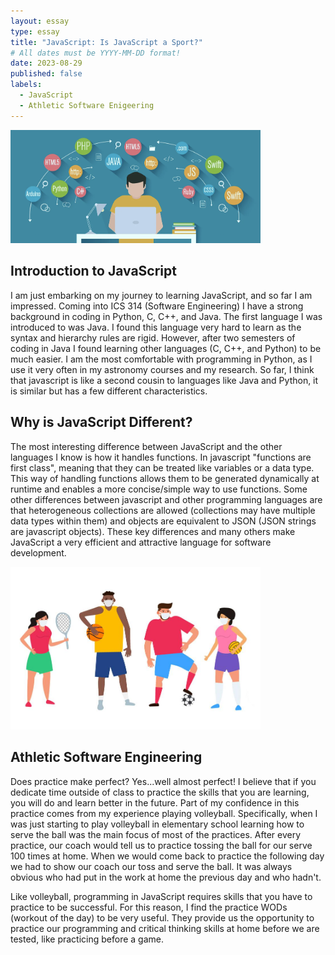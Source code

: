 ```yaml
---
layout: essay
type: essay
title: "JavaScript: Is JavaScript a Sport?"
# All dates must be YYYY-MM-DD format!
date: 2023-08-29
published: false
labels:
  - JavaScript
  - Athletic Software Enigeering
---
```


<img width="400px" class="rounded float-start pe-4" src="../img/im.png">

## Introduction to JavaScript 

I am just embarking on my journey to learning JavaScript, and so far I am impressed. Coming into ICS 314 (Software Engineering)
I have a strong background in coding in Python, C, C++, and Java. The first language I was introduced to was Java. I found this language 
very hard to learn as the syntax and hierarchy rules are rigid. However, after two semesters of coding in Java I found learning other languages (C, C++, and Python) to be much easier. I am the most comfortable with programming in Python, as I use it very often in my astronomy courses and my research. 
So far, I think that javascript is like a second cousin to languages like Java and Python, it is similar but has a few different characteristics. 

## Why is JavaScript Different?

The most interesting difference between JavaScript and the other languages I know is how it handles functions. In javascript "functions are first class", meaning that they can be treated like variables or a data type. This way of handling functions allows them to be generated dynamically at runtime and enables a more concise/simple way to use functions. Some other differences between javascript and other programming languages are that heterogeneous collections are allowed (collections may have multiple data types within them) and objects are equivalent to JSON (JSON strings are javascript objects). These key differences and many others make JavaScript a very efficient and attractive language for software development. 

<img width="400px" class="rounded float-start pe-4" src="../img/sport.jpeg">

## Athletic Software Engineering 

Does practice make perfect? Yes...well almost perfect! I believe that if you dedicate time outside of class to practice the skills that you are learning, you will do and learn better in the future. Part of my confidence in this practice comes from my experience playing volleyball. Specifically, when I was just starting to play volleyball in elementary school learning how to serve the ball was the main focus of most of the practices. After every practice, our coach would tell us to practice tossing the ball for our serve 100 times at home. When we would come back to practice the following day we had to show our coach our toss and serve the ball. It was always obvious who had put in the work at home the previous day and who hadn't. 

Like volleyball, programming in JavaScript requires skills that you have to practice to be successful. For this reason, I find the practice WODs (workout of the day) to be very useful. They provide us the opportunity to practice our programming and critical thinking skills at home before we are tested, like practicing before a game. 


